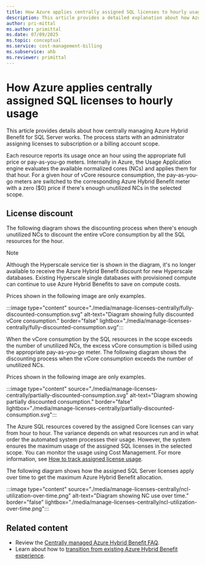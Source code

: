 ```yaml
---
title: How Azure applies centrally assigned SQL licenses to hourly usage
description: This article provides a detailed explanation about how Azure applies centrally assigned SQL licenses to hourly usage with Azure Hybrid Benefit.
author: pri-mittal
ms.author: primittal
ms.date: 07/09/2025
ms.topic: conceptual
ms.service: cost-management-billing
ms.subservice: ahb
ms.reviewer: primittal
---
```


# How Azure applies centrally assigned SQL licenses to hourly usage

This article provides details about how centrally managing Azure Hybrid Benefit for SQL Server works. The process starts with an administrator assigning licenses to subscription or a billing account scope.

Each resource reports its usage once an hour using the appropriate full price or pay-as-you-go meters. Internally in Azure, the Usage Application engine evaluates the available normalized cores (NCs) and applies them for that hour. For a given hour of vCore resource consumption, the pay-as-you-go meters are switched to the corresponding Azure Hybrid Benefit meter with a zero ($0) price if there's enough unutilized NCs in the selected scope.

## License discount 

The following diagram shows the discounting process when there's enough unutilized NCs to discount the entire vCore consumption by all the SQL resources for the hour.

>[!NOTE]
> Although the Hyperscale service tier is shown in the diagram, it's no longer available to receive the Azure Hybrid Benefit discount for new Hyperscale databases. Existing Hyperscale single databases with provisioned compute can continue to use Azure Hybrid Benefits to save on compute costs.

Prices shown in the following image are only examples.

:::image type="content" source="./media/manage-licenses-centrally/fully-discounted-consumption.svg" alt-text="Diagram showing fully discounted vCore consumption." border="false" lightbox="./media/manage-licenses-centrally/fully-discounted-consumption.svg":::


When the vCore consumption by the SQL resources in the scope exceeds the number of unutilized NCs, the excess vCore consumption is billed using the appropriate pay-as-you-go meter. The following diagram shows the discounting process when the vCore consumption exceeds the number of unutilized NCs.

Prices shown in the following image are only examples.

:::image type="content" source="./media/manage-licenses-centrally/partially-discounted-consumption.svg" alt-text="Diagram showing partially discounted consumption." border="false" lightbox="./media/manage-licenses-centrally/partially-discounted-consumption.svg":::

The Azure SQL resources covered by the assigned Core licenses can vary from hour to hour. The variance depends on what resources run and in what order the automated system processes their usage. However, the system ensures the maximum usage of the assigned SQL licenses in the selected scope. You can monitor the usage using Cost Management. For more information, see [How to track assigned license usage](create-sql-license-assignments.md#track-assigned-license-use).

The following diagram shows how the assigned SQL Server licenses apply over time to get the maximum Azure Hybrid Benefit allocation.

:::image type="content" source="./media/manage-licenses-centrally/ncl-utilization-over-time.png" alt-text="Diagram showing NC use over time." border="false" lightbox="./media/manage-licenses-centrally/ncl-utilization-over-time.png":::

## Related content

- Review the [Centrally managed Azure Hybrid Benefit FAQ](faq-azure-hybrid-benefit-scope.yml).
- Learn about how to [transition from existing Azure Hybrid Benefit experience](transition-existing.md).
